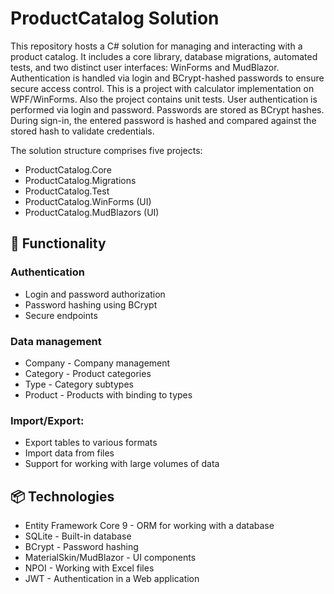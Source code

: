# ProductCatalog Solution
This repository hosts a C# solution for managing and interacting with a product catalog. It includes a core library, database migrations, automated tests, and two distinct user interfaces: WinForms and MudBlazor. Authentication is handled via login and BCrypt-hashed passwords to ensure secure access control.
This is a project with calculator implementation on WPF/WinForms. Also the project contains unit tests.
User authentication is performed via login and password. Passwords are stored as BCrypt hashes. During sign-in, the entered password is hashed and compared against the stored hash to validate credentials.

The solution structure comprises five projects:

- ProductCatalog.Core
- ProductCatalog.Migrations
- ProductCatalog.Test
- ProductCatalog.WinForms (UI)
- ProductCatalog.MudBlazors (UI)

## 🔐 Functionality
### Authentication
- Login and password authorization
- Password hashing using BCrypt
- Secure endpoints

### Data management
- Company - Company management
- Category - Product categories
- Type - Category subtypes
- Product - Products with binding to types

### Import/Export:
- Export tables to various formats
- Import data from files
- Support for working with large volumes of data

## 📦 Technologies
- Entity Framework Core 9 - ORM for working with a database
- SQLite - Built-in database
- BCrypt - Password hashing
- MaterialSkin/MudBlazor - UI components
- NPOI - Working with Excel files
- JWT - Authentication in a Web application
